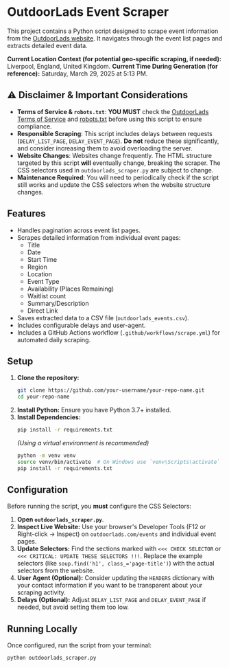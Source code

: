 # OutdoorLads Event Scraper

This project contains a Python script designed to scrape event information from the [OutdoorLads website](https://www.outdoorlads.com/events). It navigates through the event list pages and extracts detailed event data.

**Current Location Context (for potential geo-specific scraping, if needed):** Liverpool, England, United Kingdom.
**Current Time During Generation (for reference):** Saturday, March 29, 2025 at 5:13 PM.

## :warning: Disclaimer & Important Considerations

* **Terms of Service & `robots.txt`**: **YOU MUST** check the [OutdoorLads Terms of Service](https://www.outdoorlads.com/terms) and [robots.txt](https://www.outdoorlads.com/robots.txt) before using this script to ensure compliance.
* **Responsible Scraping**: This script includes delays between requests (`DELAY_LIST_PAGE`, `DELAY_EVENT_PAGE`). **Do not** reduce these significantly, and consider increasing them to avoid overloading the server.
* **Website Changes**: Websites change frequently. The HTML structure targeted by this script **will** eventually change, breaking the scraper. The CSS selectors used in `outdoorlads_scraper.py` are subject to change.
* **Maintenance Required**: You will need to periodically check if the script still works and update the CSS selectors when the website structure changes.

## Features

* Handles pagination across event list pages.
* Scrapes detailed information from individual event pages:
    * Title
    * Date
    * Start Time
    * Region
    * Location
    * Event Type
    * Availability (Places Remaining)
    * Waitlist count
    * Summary/Description
    * Direct Link
* Saves extracted data to a CSV file (`outdoorlads_events.csv`).
* Includes configurable delays and user-agent.
* Includes a GitHub Actions workflow (`.github/workflows/scrape.yml`) for automated daily scraping.

## Setup

1.  **Clone the repository:**
    ```bash
    git clone https://github.com/your-username/your-repo-name.git
    cd your-repo-name
    ```
2.  **Install Python:** Ensure you have Python 3.7+ installed.
3.  **Install Dependencies:**
    ```bash
    pip install -r requirements.txt
    ```
    *(Using a virtual environment is recommended)*
    ```bash
    python -m venv venv
    source venv/bin/activate  # On Windows use `venv\Scripts\activate`
    pip install -r requirements.txt
    ```

## Configuration

Before running the script, you **must** configure the CSS Selectors:

1.  **Open `outdoorlads_scraper.py`**.
2.  **Inspect Live Website:** Use your browser's Developer Tools (F12 or Right-click -> Inspect) on `outdoorlads.com/events` and individual event pages.
3.  **Update Selectors:** Find the sections marked with `<<< CHECK SELECTOR` or `<<< CRITICAL: UPDATE THESE SELECTORS !!!`. Replace the example selectors (like `soup.find('h1', class_='page-title')`) with the actual selectors from the website.
4.  **User Agent (Optional):** Consider updating the `HEADERS` dictionary with your contact information if you want to be transparent about your scraping activity.
5.  **Delays (Optional):** Adjust `DELAY_LIST_PAGE` and `DELAY_EVENT_PAGE` if needed, but avoid setting them too low.

## Running Locally

Once configured, run the script from your terminal:

```bash
python outdoorlads_scraper.py
```
